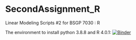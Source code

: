 # SecondAssignment_R

Linear Modeling Scripts #2 for BSGP 7030 : R

The environment to install python 3.8.8 and R 4.0.1: 
[![Binder](https://mybinder.org/badge_logo.svg)](https://mybinder.org/v2/gh/hsinlun0415/SecondAssignment_R.git/HEAD)
